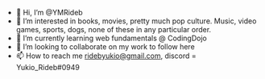 - 👋 Hi, I’m @YMRideb
- 👀 I’m interested in books, movies, pretty much pop culture. Music, video games, sports, dogs, none of these in any particular order. 
- 🌱 I’m currently learning web fundamentals @ CodingDojo
- 💞️ I’m looking to collaborate on my work to follow here
- 📫 How to reach me ridebyukio@gmail.com, discord = Yukio_Rideb#0949

<!---
YMRideb/YMRideb is a ✨ special ✨ repository because its `README.md` (this file) appears on your GitHub profile.
You can click the Preview link to take a look at your changes.
--->
